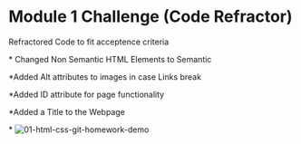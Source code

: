# Module 1 Challenge (Code Refractor)

Refractored Code to fit acceptence criteria

\* Changed Non Semantic HTML Elements to Semantic

\*Added Alt attributes to images in case Links break

\*Added ID attribute for page functionality

\*Added a Title to the Webpage

\*
![01-html-css-git-homework-demo](https://github.com/CCUE96/Uconn-2024-Module-1-Challenge/assets/159393541/909fbb53-532f-4892-89ce-2d2f782e0ac3)
